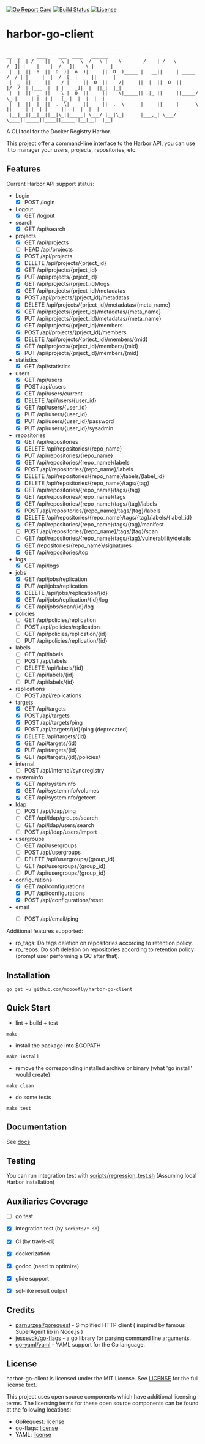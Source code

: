 [![Go Report Card](https://goreportcard.com/badge/gojp/goreportcard)](https://goreportcard.com/report/github.com/moooofly/harbor-go-client) [![Build Status](https://travis-ci.org/moooofly/harbor-go-client.svg?branch=master)](https://travis-ci.org/moooofly/harbor-go-client) [![License](https://img.shields.io/badge/License-MIT-blue.svg)](https://github.com/moooofly/harbor-go-client/blob/master/LICENSE)

# harbor-go-client

```
 __ __   ____  ____   ____    ___   ____          ____   ___            __  _      ____    ___  ____   ______
 |  |  | /    ||    \ |    \  /   \ |    \        /    | /   \          /  ]| |    |    |  /  _]|    \ |      |
 |  |  ||  o  ||  D  )|  o  )|     ||  D  )_____ |   __||     | _____  /  / | |     |  |  /  [_ |  _  ||      |
 |  _  ||     ||    / |     ||  O  ||    /|     ||  |  ||  O  ||     |/  /  | |___  |  | |    _]|  |  ||_|  |_|
 |  |  ||  _  ||    \ |  O  ||     ||    \|_____||  |_ ||     ||_____/   \_ |     | |  | |   [_ |  |  |  |  |
 |  |  ||  |  ||  .  \|     ||     ||  .  \      |     ||     |      \     ||     | |  | |     ||  |  |  |  |
 |__|__||__|__||__|\_||_____| \___/ |__|\_|      |___,_| \___/        \____||_____||____||_____||__|__|  |__|
```

A CLI tool for the Docker Registry Harbor.

This project offer a command-line interface to the Harbor API, you can use it to manager your users, projects, repositories, etc.

## Features

Current Harbor API support status:

- Login
    - [x] POST /login
- Logout
    - [x] GET /logout
- search
    - [x] GET /api/search
- projects
    - [x] GET /api/projects
    - [ ] HEAD /api/projects
    - [x] POST /api/projects
    - [x] DELETE /api/projects/{prject_id}
    - [x] GET /api/projects/{prject_id}
    - [x] PUT /api/projects/{prject_id}
    - [x] GET /api/projects/{prject_id}/logs
    - [x] GET /api/projects/{prject_id}/metadatas
    - [x] POST /api/projects/{prject_id}/metadatas
    - [x] DELETE /api/projects/{prject_id}/metadatas/{meta_name}
    - [x] GET /api/projects/{prject_id}/metadatas/{meta_name}
    - [x] PUT /api/projects/{prject_id}/metadatas/{meta_name}
    - [x] GET /api/projects/{prject_id}/members
    - [x] POST /api/projects/{prject_id}/members
    - [x] DELETE /api/projects/{prject_id}/members/{mid}
    - [x] GET /api/projects/{prject_id}/members/{mid}
    - [x] PUT /api/projects/{prject_id}/members/{mid}
- statistics
    - [x] GET /api/statistics
- users
    - [x] GET /api/users
    - [x] POST /api/users
    - [x] GET /api/users/current
    - [x] DELETE /api/users/{user_id}
    - [x] GET /api/users/{user_id}
    - [x] PUT /api/users/{user_id}
    - [x] PUT /api/users/{user_id}/password
    - [x] PUT /api/users/{user_id}/sysadmin
- repositories
    - [x] GET /api/repositories
    - [x] DELETE /api/repositories/{repo_name}
    - [x] PUT /api/repositories/{repo_name}
    - [x] GET /api/repositories/{repo_name}/labels
    - [x] POST /api/repositories/{repo_name}/labels
    - [x] DELETE /api/repositories/{repo_name}/labels/{label_id}
    - [x] DELETE /api/repositories/{repo_name}/tags/{tag}
    - [x] GET /api/repositories/{repo_name}/tags/{tag}
    - [x] GET /api/repositories/{repo_name}/tags
    - [x] GET /api/repositories/{repo_name}/tags/{tag}/labels
    - [x] POST /api/repositories/{repo_name}/tags/{tag}/labels
    - [x] DELETE /api/repositories/{repo_name}/tags/{tag}/labels/{label_id}
    - [x] GET /api/repositories/{repo_name}/tags/{tag}/manifest
    - [ ] POST /api/repositories/{repo_name}/tags/{tag}/scan
    - [ ] GET /api/repositories/{repo_name}/tags/{tag}/vulnerability/details
    - [x] GET /repositories/{repo_name}/signatures
    - [x] GET /api/repositories/top
- logs
    - [x] GET /api/logs
- jobs
    - [x] GET /api/jobs/replication
    - [x] PUT /api/jobs/replication
    - [x] DELETE /api/jobs/replication/{id}
    - [x] GET /api/jobs/replication/{id}/log
    - [x] GET /api/jobs/scan/{id}/log
- policies
    - [ ] GET /api/policies/replication
    - [ ] POST /api/policies/replication
    - [ ] GET /api/policies/replication/{id}
    - [ ] PUT /api/policies/replication/{id}
- labels
    - [ ] GET /api/labels
    - [ ] POST /api/labels
    - [ ] DELETE /api/labels/{id}
    - [ ] GET /api/labels/{id}
    - [ ] PUT /api/labels/{id}
- replications
    - [ ] POST /api/replications
- targets
    - [x] GET /api/targets
    - [x] POST /api/targets
    - [x] POST /api/targets/ping
    - [x] POST /api/targets/{id}/ping (deprecated)
    - [x] DELETE /api/targets/{id}
    - [x] GET /api/targets/{id}
    - [x] PUT /api/targets/{id}
    - [x] GET /api/targets/{id}/policies/
- internal
    - [ ] POST /api/internal/syncregistry
- systeminfo
    - [x] GET /api/systeminfo
    - [x] GET /api/systeminfo/volumes
    - [x] GET /api/systeminfo/getcert
- ldap
    - [ ] POST /api/ldap/ping
    - [ ] GET /api/ldap/groups/search
    - [ ] GET /api/ldap/users/search
    - [ ] POST /api/ldap/users/import
- usergroups
    - [ ] GET /api/usergroups
    - [ ] POST /api/usergroups
    - [ ] DELETE /api/usergroups/{group_id}
    - [ ] GET /api/usergroups/{group_id}
    - [ ] PUT /api/usergroups/{group_id}
- configurations
    - [x] GET /api/configurations
    - [x] PUT /api/configurations
    - [x] POST /api/configurations/reset
- email
    - [ ] POST /api/email/ping


Additional features supported:

- rp_tags: Do tags deletion on repositories according to retention policy.
- rp_repos: Do soft deletion on repositories according to retention policy (prompt user performing a GC after that).

## Installation

```
go get -u github.com/moooofly/harbor-go-client
```
## Quick Start

- lint + build + test

```
make
```

- install the package into $GOPATH

```
make install
```

- remove the corresponding installed archive or binary (what 'go install' would create)

```
make clean
```

- do some tests

```
make test
```

## Documentation

See [docs](https://github.com/moooofly/harbor-go-client/tree/master/docs)

## Testing

You can run integration test with [scripts/regression_test.sh](https://github.com/moooofly/harbor-go-client/blob/master/scripts/regression_test.sh) (Assuming local Harbor installation)

## Auxiliaries Coverage

- [ ] go test
- [x] integration test (by `scripts/*.sh`)
- [x] CI (by travis-ci）
- [x] dockerization
- [x] godoc (need to optimize)
- [x] glide support
- [x] sql-like result output


## Credits

- [parnurzeal/gorequest](https://github.com/parnurzeal/gorequest) - Simplified HTTP client ( inspired by famous SuperAgent lib in Node.js )
- [jessevdk/go-flags](https://github.com/jessevdk/go-flags) - a go library for parsing command line arguments.
- [go-yaml/yaml](https://github.com/go-yaml/yaml) - YAML support for the Go language.

## License

harbor-go-client is licensed under the MIT License. See [LICENSE](https://github.com/moooofly/harbor-go-client/blob/master/LICENSE) for the full license text.

This project uses open source components which have additional licensing terms. The licensing terms for these open source components can be found at the following locations:

- GoRequest: [license](https://github.com/parnurzeal/gorequest/blob/develop/LICENSE)
- go-flags: [license](https://github.com/jessevdk/go-flags/blob/master/LICENSE)
- YAML: [license](https://github.com/go-yaml/yaml/blob/v2/LICENSE)
